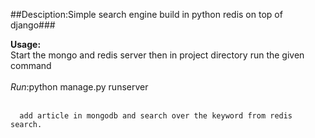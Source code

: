 ##Desciption:Simple search engine build in python redis on top of django###

 **Usage:**<br>
      Start the mongo and redis server then in project directory run the given command<br><br>
      *Run*:python manage.py runserver<br><br>
        
      add article in mongodb and search over the keyword from redis search.
      
      
    
